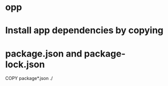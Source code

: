 # opp
# Install app dependencies by copying
# package.json and package-lock.json
COPY package*.json ./
